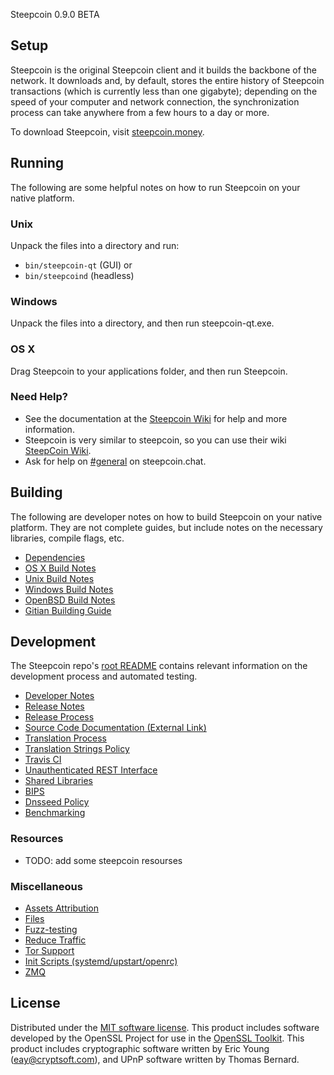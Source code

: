 Steepcoin 0.9.0 BETA

Setup
---------------------
Steepcoin is the original Steepcoin client and it builds the backbone of the network. It downloads and, by default, stores the entire history of Steepcoin transactions (which is currently less than one gigabyte); depending on the speed of your computer and network connection, the synchronization process can take anywhere from a few hours to a day or more.

To download Steepcoin, visit [steepcoin.money](https://steepcoin.money/download).

Running
---------------------
The following are some helpful notes on how to run Steepcoin on your native platform.

### Unix

Unpack the files into a directory and run:

- `bin/steepcoin-qt` (GUI) or
- `bin/steepcoind` (headless)

### Windows

Unpack the files into a directory, and then run steepcoin-qt.exe.

### OS X

Drag Steepcoin to your applications folder, and then run Steepcoin.

### Need Help?

* See the documentation at the [Steepcoin Wiki](https://docs.steepcoin.money/)
for help and more information.
* Steepcoin is very similar to steepcoin, so you can use their wiki [SteepCoin Wiki](https://en.steepcoin.it/wiki/Main_Page).
* Ask for help on [#general](https://steepcoin.chat/) on steepcoin.chat.

Building
---------------------
The following are developer notes on how to build Steepcoin on your native platform. They are not complete guides, but include notes on the necessary libraries, compile flags, etc.

- [Dependencies](dependencies.md)
- [OS X Build Notes](build-osx.md)
- [Unix Build Notes](build-unix.md)
- [Windows Build Notes](build-windows.md)
- [OpenBSD Build Notes](build-openbsd.md)
- [Gitian Building Guide](gitian-building.md)

Development
---------------------
The Steepcoin repo's [root README](/README.md) contains relevant information on the development process and automated testing.

- [Developer Notes](developer-notes.md)
- [Release Notes](release-notes.md)
- [Release Process](release-process.md)
- [Source Code Documentation (External Link)](none-yet)
- [Translation Process](translation_process.md)
- [Translation Strings Policy](translation_strings_policy.md)
- [Travis CI](travis-ci.md)
- [Unauthenticated REST Interface](REST-interface.md)
- [Shared Libraries](shared-libraries.md)
- [BIPS](bips.md)
- [Dnsseed Policy](dnsseed-policy.md)
- [Benchmarking](benchmarking.md)

### Resources
* TODO: add some steepcoin resourses

### Miscellaneous
- [Assets Attribution](assets-attribution.md)
- [Files](files.md)
- [Fuzz-testing](fuzzing.md)
- [Reduce Traffic](reduce-traffic.md)
- [Tor Support](tor.md)
- [Init Scripts (systemd/upstart/openrc)](init.md)
- [ZMQ](zmq.md)

License
---------------------
Distributed under the [MIT software license](/COPYING).
This product includes software developed by the OpenSSL Project for use in the [OpenSSL Toolkit](https://www.openssl.org/). This product includes
cryptographic software written by Eric Young ([eay@cryptsoft.com](mailto:eay@cryptsoft.com)), and UPnP software written by Thomas Bernard.
